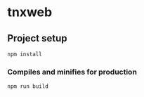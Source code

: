 # tnxweb

## Project setup
```
npm install
```

### Compiles and minifies for production
```
npm run build
```
